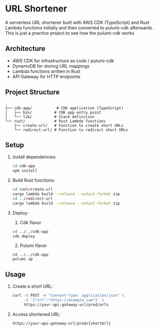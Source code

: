# URL Shortener

A serverless URL shortener built with AWS CDK (TypeScript) and Rust Lambda functions initially and then converted to pulumi-cdk afterwards.  This is just a practice project to see how the pulumi-cdk works

## Architecture

- AWS CDK for infrastructure as code / pulumi-cdk
- DynamoDB for storing URL mappings
- Lambda functions written in Rust
- API Gateway for HTTP endpoints

## Project Structure

```
.
├── cdk-app/           # CDK application (TypeScript)
│   ├── bin/          # CDK app entry point
│   └── lib/          # Stack definition
└── rust/             # Rust Lambda functions
    ├── create-url/   # Function to create short URLs
    └── redirect-url/ # Function to redirect short URLs
```

## Setup

1. Install dependencies:
   ```bash
   cd cdk-app
   npm install
   ```

2. Build Rust functions:
   ```bash
   cd rust/create-url
   cargo lambda build --release --output-format zip
   cd ../redirect-url
   cargo lambda build --release --output-format zip
   ```

3. Deploy:
   1. Cdk flavor
   ```bash
   cd ../../cdk-app
   cdk deploy
   ```
   2. Pulumi flavor
   ```
   cd ../../cdk-app
   pulumi up
   ```

## Usage

1. Create a short URL:
   ```bash
   curl -X POST -H "Content-Type: application/json" \
        -d '{"url":"https://example.com"}' \
        https://your-api-gateway-url/prod/urls
   ```

2. Access shortened URL:
   ```
   https://your-api-gateway-url/prod/{shortUrl}
   ```